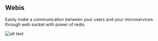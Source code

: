 ## Webis

Easily make a communication between your users and your microservices through web socket with power of redis.

![alt text](https://github.com/mammadmodi/webisblob/master/architecture.png?raw=true)